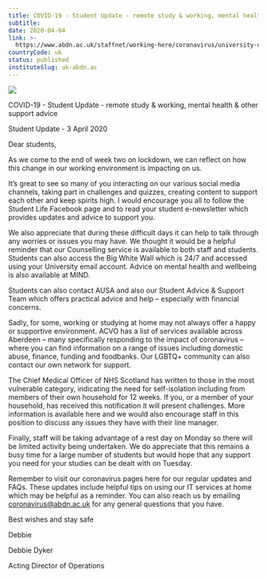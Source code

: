 ```yaml
---
title: COVID-19 - Student Update - remote study & working, mental health & other support advice
subtitle: 
date: 2020-04-04
link: >-
  https://www.abdn.ac.uk/staffnet/working-here/coronavirus/university-updates/13918/
countryCode: uk
status: published
instituteSlug: uk-abdn.ac
---
```

![](https://www.abdn.ac.uk/global/images/icons/apple-touch-icon.png)

COVID-19 - Student Update - remote study & working, mental health & other support advice

Student Update - 3 April 2020

Dear students,

As we come to the end of week two on lockdown, we can reflect on how this change in our working environment is impacting on us.

It’s great to see so many of you interacting on our various social media channels, taking part in challenges and quizzes, creating content to support each other and keep spirits high. I would encourage you all to follow the Student Life Facebook page and to read your student e-newsletter which provides updates and advice to support you.

We also appreciate that during these difficult days it can help to talk through any worries or issues you may have. We thought it would be a helpful reminder that our Counselling service is available to both staff and students. Students can also access the Big White Wall which is 24/7 and accessed using your University email account. Advice on mental health and wellbeing is also available at MIND.

Students can also contact AUSA and also our Student Advice & Support Team which offers practical advice and help – especially with financial concerns.

Sadly, for some, working or studying at home may not always offer a happy or supportive environment. ACVO has a list of services available across Aberdeen – many specifically responding to the impact of coronavirus – where you can find information on a range of issues including domestic abuse, finance, funding and foodbanks. Our LGBTQ+ community can also contact our own network for support.

The Chief Medical Officer of NHS Scotland has written to those in the most vulnerable category, indicating the need for self-isolation including from members of their own household for 12 weeks. If you, or a member of your household, has received this notification it will present challenges. More information is available here and we would also encourage staff in this position to discuss any issues they have with their line manager.

Finally, staff will be taking advantage of a rest day on Monday so there will be limited activity being undertaken. We do appreciate that this remains a busy time for a large number of students but would hope that any support you need for your studies can be dealt with on Tuesday.

Remember to visit our coronavirus pages here for our regular updates and FAQs. These updates include helpful tips on using our IT services at home which may be helpful as a reminder. You can also reach us by emailing coronavirus@abdn.ac.uk for any general questions that you have.

Best wishes and stay safe

Debbie

Debbie Dyker

Acting Director of Operations